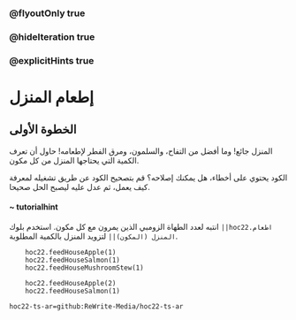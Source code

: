 ### @flyoutOnly true
### @hideIteration true
### @explicitHints true


# إطعام المنزل

## الخطوة الأولى
المنزل جائع! وما أفضل من التفاح، والسلمون، ومرق الفطر لإطعامه! حاول أن تعرف الكمية التي يحتاجها المنزل من كل مكون.

الكود يحتوي على أخطاء، هل يمكنك إصلاحه؟ قم بتصحيح الكود عن طريق تشغيله لمعرفة كيف يعمل، ثم عدل عليه ليصبح الحل صحيحا.

#### ~ tutorialhint  
انتبه لعدد الطهاة الزومبي الذين يمرون مع كل مكون. استخدم بلوك ``||hoc22.اطعام المنزل (المكون)||`` لتزويد المنزل بالكمية المطلوبة.

```ghost
    hoc22.feedHouseApple(1)
    hoc22.feedHouseSalmon(1)
    hoc22.feedHouseMushroomStew(1)

```
```template
    hoc22.feedHouseApple(2)
    hoc22.feedHouseSalmon(1)
```

```package
hoc22-ts-ar=github:ReWrite-Media/hoc22-ts-ar
```